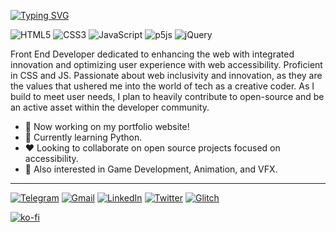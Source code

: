 [![Typing SVG](https://readme-typing-svg.demolab.com?font=Fira+Code&weight=500&size=26&duration=3000&pause=500&vCenter=true&width=435&lines=WEB+DEVELOPER;CREATIVE+CODER;ACCESSIBILITY+ADVOCATE;OPEN+SOURCE+ENTHUSIAST)](https://git.io/typing-svg)

![HTML5](https://img.shields.io/badge/html5-%23E34F26.svg?style=for-the-badge&logo=html5&logoColor=white)
![CSS3](https://img.shields.io/badge/css3-%231572B6.svg?style=for-the-badge&logo=css3&logoColor=white)
![JavaScript](https://img.shields.io/badge/javascript-%23323330.svg?style=for-the-badge&logo=javascript&logoColor=%23F7DF1E)
![p5js](https://img.shields.io/badge/p5.js-ED225D?style=for-the-badge&logo=p5.js&logoColor=FFFFFF)
![jQuery](https://img.shields.io/badge/jquery-%230769AD.svg?style=for-the-badge&logo=jquery&logoColor=white)

Front End Developer dedicated to enhancing the web with integrated innovation and optimizing user experience with web accessibility. Proficient in CSS and JS. Passionate about web inclusivity and innovation, as they are the values that ushered me into the world of tech as a creative coder. As I build to meet user needs, I plan to heavily contribute to open-source and be an active asset within the developer community.

- :tada: Now working on my portfolio website! 
- :star2: Currently learning Python.
- :hearts: Looking to collaborate on open source projects focused on accessibility.  
- :high_brightness: Also interested in Game Development, Animation, and VFX.

---

[![Telegram](https://img.shields.io/badge/Telegram-2CA5E0?style=for-the-badge&logo=telegram&logoColor=white)](https://t.me/anacloudniine) [![Gmail](https://img.shields.io/badge/Gmail-D14836?style=for-the-badge&logo=gmail&logoColor=white)](mailto:aortiz.developer@gmail.com) [![LinkedIn](https://img.shields.io/badge/linkedin-%230077B5.svg?style=for-the-badge&logo=linkedin&logoColor=white)](https://www.linkedin.com/in/aortiz-dev/) [![Twitter](https://img.shields.io/badge/Twitter-%231DA1F2.svg?style=for-the-badge&logo=Twitter&logoColor=white)](https://twitter.com/aeriulmusic)  [![Glitch](https://img.shields.io/badge/glitch-%233333FF.svg?style=for-the-badge&logo=glitch&logoColor=white)](https://glitch.com/@lexiortiz)

[![ko-fi](https://ko-fi.com/img/githubbutton_sm.svg)](https://ko-fi.com/Y8Y0GJ8O4)
